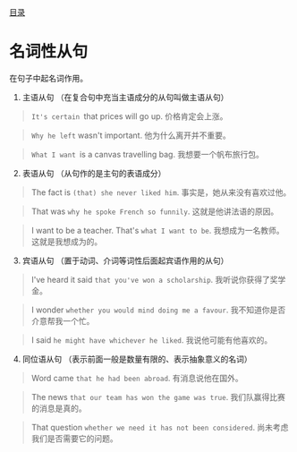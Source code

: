 [目录](./README.md)
# 名词性从句

在句子中起名词作用。

1. 主语从句 （在复合句中充当主语成分的从句叫做主语从句）
> `It's certain `that prices will go up.
价格肯定会上涨。

> `Why he left` wasn't important.
他为什么离开并不重要。

> `What I want `is a canvas travelling bag.
我想要一个帆布旅行包。

2. 表语从句 （从句作的是主句的表语成分）

> The fact is `(that) she never liked him`.
事实是，她从来没有喜欢过他。

> That was `why he spoke French so funnily`.
这就是他讲法语的原因。

> I want to be a teacher. That's `what I want to be`.
我想成为一名教师。 这就是我想成为的。


3. 宾语从句 （置于动词、介词等词性后面起宾语作用的从句）

> I've heard it said `that you've won a scholarship`.
我听说你获得了奖学金。

> I wonder `whether you would mind doing me a favour`.
我不知道你是否介意帮我一个忙。

> I said `he might have whichever he liked`.
我说他可能有他喜欢的。


4. 同位语从句 （表示前面一般是数量有限的、表示抽象意义的名词）

> Word came `that he had been abroad`.
有消息说他在国外。

> The news `that our team has won the game was true`.
我们队赢得比赛的消息是真的。

> That question `whether we need it has not been considered`.
尚未考虑我们是否需要它的问题。